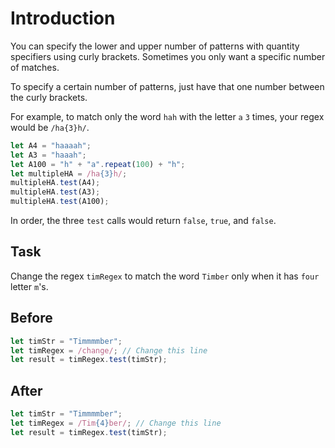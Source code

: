 # Introduction

You can specify the lower and upper number of patterns with quantity specifiers using curly brackets. Sometimes you only want a specific number of matches.

To specify a certain number of patterns, just have that one number between the curly brackets.

For example, to match only the word `hah` with the letter `a` `3` times, your regex would be `/ha{3}h/`.
```javascript
let A4 = "haaaah";
let A3 = "haaah";
let A100 = "h" + "a".repeat(100) + "h";
let multipleHA = /ha{3}h/;
multipleHA.test(A4);
multipleHA.test(A3);
multipleHA.test(A100);
```
In order, the three `test` calls would return `false`, `true`, and `false`.

## Task 
Change the regex `timRegex` to match the word `Timber` only when it has `four` letter `m`'s.

## Before

```javascript
let timStr = "Timmmmber";
let timRegex = /change/; // Change this line
let result = timRegex.test(timStr);
```

## After

```javascript
let timStr = "Timmmmber";
let timRegex = /Tim{4}ber/; // Change this line
let result = timRegex.test(timStr);
```
